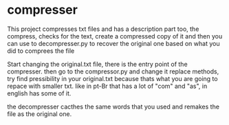 # compresser
This project compresses txt files and has a description part too, the compress,
checks for the text, create a compressed copy of it and then you can use to decompresser.py
to recover the original one based on what you did to comprees the file

Start changing the original.txt file, there is the entry point of the compresser.
then go to the compressor.py and change it replace methods, try find pressibility in your original.txt because thats what you are going to repace with smaller txt. like in pt-Br that has a lot of "com" and "as", in english has some of it.

the decompresser cacthes the same words that you used and remakes the file as the original one.
